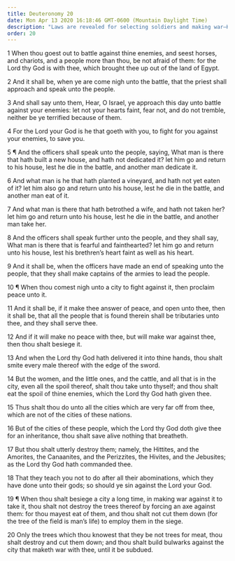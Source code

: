```yaml
---
title: Deuteronomy 20
date: Mon Apr 13 2020 16:18:46 GMT-0600 (Mountain Daylight Time)
description: "Laws are revealed for selecting soldiers and making war—Hittites, Amorites, Canaanites, Perizzites, Hivites, and Jebusites will be utterly destroyed."
order: 20
---
```


1 When thou goest out to battle against thine enemies, and seest horses, and chariots, and a people more than thou, be not afraid of them: for the Lord thy God is with thee, which brought thee up out of the land of Egypt.

2 And it shall be, when ye are come nigh unto the battle, that the priest shall approach and speak unto the people.

3 And shall say unto them, Hear, O Israel, ye approach this day unto battle against your enemies: let not your hearts faint, fear not, and do not tremble, neither be ye terrified because of them.

4 For the Lord your God is he that goeth with you, to fight for you against your enemies, to save you.

5 ¶ And the officers shall speak unto the people, saying, What man is there that hath built a new house, and hath not dedicated it? let him go and return to his house, lest he die in the battle, and another man dedicate it.

6 And what man is he that hath planted a vineyard, and hath not yet eaten of it? let him also go and return unto his house, lest he die in the battle, and another man eat of it.

7 And what man is there that hath betrothed a wife, and hath not taken her? let him go and return unto his house, lest he die in the battle, and another man take her.

8 And the officers shall speak further unto the people, and they shall say, What man is there that is fearful and fainthearted? let him go and return unto his house, lest his brethren’s heart faint as well as his heart.

9 And it shall be, when the officers have made an end of speaking unto the people, that they shall make captains of the armies to lead the people.

10 ¶ When thou comest nigh unto a city to fight against it, then proclaim peace unto it.

11 And it shall be, if it make thee answer of peace, and open unto thee, then it shall be, that all the people that is found therein shall be tributaries unto thee, and they shall serve thee.

12 And if it will make no peace with thee, but will make war against thee, then thou shalt besiege it.

13 And when the Lord thy God hath delivered it into thine hands, thou shalt smite every male thereof with the edge of the sword.

14 But the women, and the little ones, and the cattle, and all that is in the city, even all the spoil thereof, shalt thou take unto thyself; and thou shalt eat the spoil of thine enemies, which the Lord thy God hath given thee.

15 Thus shalt thou do unto all the cities which are very far off from thee, which are not of the cities of these nations.

16 But of the cities of these people, which the Lord thy God doth give thee for an inheritance, thou shalt save alive nothing that breatheth.

17 But thou shalt utterly destroy them; namely, the Hittites, and the Amorites, the Canaanites, and the Perizzites, the Hivites, and the Jebusites; as the Lord thy God hath commanded thee.

18 That they teach you not to do after all their abominations, which they have done unto their gods; so should ye sin against the Lord your God.

19 ¶ When thou shalt besiege a city a long time, in making war against it to take it, thou shalt not destroy the trees thereof by forcing an axe against them: for thou mayest eat of them, and thou shalt not cut them down (for the tree of the field is man’s life) to employ them in the siege.

20 Only the trees which thou knowest that they be not trees for meat, thou shalt destroy and cut them down; and thou shalt build bulwarks against the city that maketh war with thee, until it be subdued.
